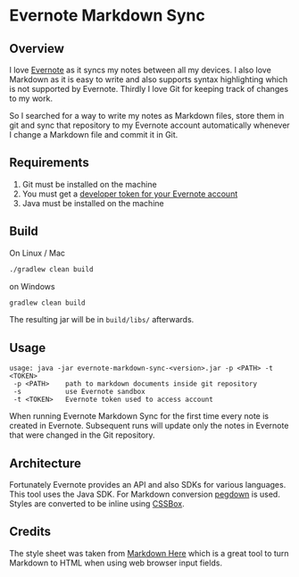 # Evernote Markdown Sync

## Overview

I love [Evernote](https://evernote.com/intl/de/pricing/) as it syncs my notes between all my devices. I also love Markdown as it is easy to write and also supports syntax highlighting which is not supported by Evernote. Thirdly I love Git for keeping track of changes to my work.

So I searched for a way to write my notes as Markdown files, store them in git and sync that repository to my Evernote account automatically whenever I change a Markdown file and commit it in Git.

## Requirements

1. Git must be installed on the machine
2. You must get a [developer token for your Evernote account](https://dev.evernote.com/doc/articles/dev_tokens.php)
3. Java must be installed on the machine

## Build

On Linux / Mac
```bash
./gradlew clean build
```

on Windows
```bash
gradlew clean build
```

The resulting jar will be in `build/libs/` afterwards.

## Usage

```
usage: java -jar evernote-markdown-sync-<version>.jar -p <PATH> -t <TOKEN>
 -p <PATH>    path to markdown documents inside git repository
 -s           use Evernote sandbox
 -t <TOKEN>   Evernote token used to access account
```

When running Evernote Markdown Sync for the first time every note is created in Evernote. Subsequent runs will update only the notes in Evernote that were changed in the Git repository.

## Architecture

Fortunately Evernote provides an API and also SDKs for various languages. This tool uses the Java SDK.
For Markdown conversion [pegdown](https://github.com/sirthias/pegdown) is used. Styles are converted to be inline using [CSSBox](http://cssbox.sourceforge.net).

## Credits

The style sheet was taken from [Markdown Here](https://github.com/adam-p/markdown-here) which is a great tool to turn Markdown to HTML when using web browser input fields.





